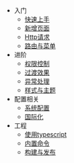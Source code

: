 * 入门
  * [快速上手](/start)
  * [新增页面](/addPage)
  * [Http请求](/httpRequest)
  * [路由与菜单](/router)
* 进阶
  * [权限控制](/routerAuthor)
  * [过渡效果](/transition)
  * [异常处理](/exception)
  * [样式与主题](/cssStyle)
* 配置相关
  * [系统配置](/setting)
  * [国际化](/i18n)
* 工程
  * [使用typescript](/typescript)
  * [内置命令](/scripts)
  * [构建与发布](/deploy)
